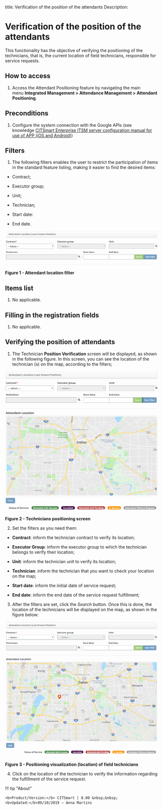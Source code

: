title: Verification of the position of the attendants
Description:

# Verification of the position of the attendants

This functionality has the objective of verifying the positioning of the technicians, that is, the current location of field technicians, responsible for service requests.

How to access
-------------

1.  Access the Attendant Positioning feature by navigating the main
    menu **Integrated Management > Attendance Management > Attendant
    Positioning**.

Preconditions
-------------

1.  Configure the system connection with the Google APIs (see
    knowledge [CITSmart Enterprise ITSM server configuration manual for use of
    APP (iOS and Android)][1])

Filters
-------

1.  The following filters enables the user to restrict the participation of
    items in the standard feature listing, making it easier to find the desired
    items:

-   Contract;

-   Executor group;

-   Unit;

-   Technician;

-   Start date:

-   End date.

![Criar](images/position-1.png)

**Figure 1 - Attendant location filter**

Items list
----------

1.  No applicable.

Filling in the registration fields
----------------------------------

1.  No applicable.

Verifying the position of attendants
------------------------------------

1.  The Technician **Position Verification** screen will be displayed, as shown
    in the following figure. In this screen, you can see the location of the
    technician (s) on the map, according to the filters;

![Criar](images/position-2.png)

**Figure 2 - Technicians positioning screen**

2.  Set the filters as you need them:

-   **Contract**: inform the technician contract to verify its location;

-   **Executor Group**: inform the executor group to which the technician
    belongs to verify their location;

-   **Unit**: inform the technician unit to verify its location;

-   **Technician**: inform the technician that you want to check your location
    on the map;

-   **Start date**: inform the initial date of service request;

-   **End date**: inform the end date of the service request fulfillment;

3.  After the filters are set, click the *Search* button. Once this is done, the
    location of the technicians will be displayed on the map, as shown in the
    figure below:

![Criar](images/position-3.png)

**Figure 3 - Positioning visualization (location) of field technicians**

4.  Click on the location of the technician to verify the information regarding
    the fulfillment of the service request.



!!! tip "About"

    <b>Product/Version:</b> CITSmart | 8.00 &nbsp;&nbsp;
    <b>Updated:</b>09/10/2019 – Anna Martins
    
[1]:/en-us/citsmart-platform-7/additional-features/mobile-and-field-service/configuration/app-android-ios.html
